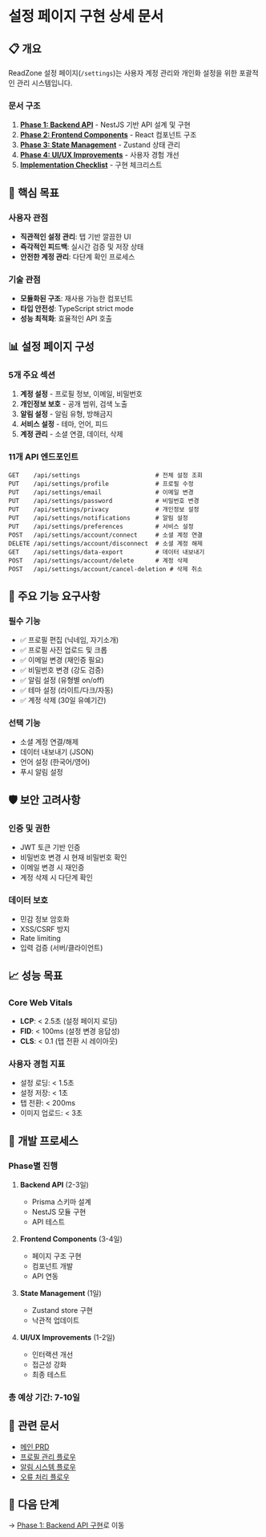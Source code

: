 # 설정 페이지 구현 상세 문서

## 📋 개요

ReadZone 설정 페이지(`/settings`)는 사용자 계정 관리와 개인화 설정을 위한 포괄적인 관리 시스템입니다.

### 문서 구조
1. **[Phase 1: Backend API](./01-phase1-backend-api.md)** - NestJS 기반 API 설계 및 구현
2. **[Phase 2: Frontend Components](./02-phase2-frontend-components.md)** - React 컴포넌트 구조
3. **[Phase 3: State Management](./03-phase3-state-management.md)** - Zustand 상태 관리
4. **[Phase 4: UI/UX Improvements](./04-phase4-ui-ux.md)** - 사용자 경험 개선
5. **[Implementation Checklist](./99-implementation-checklist.md)** - 구현 체크리스트

## 🎯 핵심 목표

### 사용자 관점
- **직관적인 설정 관리**: 탭 기반 깔끔한 UI
- **즉각적인 피드백**: 실시간 검증 및 저장 상태
- **안전한 계정 관리**: 다단계 확인 프로세스

### 기술 관점
- **모듈화된 구조**: 재사용 가능한 컴포넌트
- **타입 안전성**: TypeScript strict mode
- **성능 최적화**: 효율적인 API 호출

## 📊 설정 페이지 구성

### 5개 주요 섹션
1. **계정 설정** - 프로필 정보, 이메일, 비밀번호
2. **개인정보 보호** - 공개 범위, 검색 노출
3. **알림 설정** - 알림 유형, 방해금지
4. **서비스 설정** - 테마, 언어, 피드
5. **계정 관리** - 소셜 연결, 데이터, 삭제

### 11개 API 엔드포인트
```
GET    /api/settings                     # 전체 설정 조회
PUT    /api/settings/profile             # 프로필 수정
PUT    /api/settings/email               # 이메일 변경
PUT    /api/settings/password            # 비밀번호 변경
PUT    /api/settings/privacy             # 개인정보 설정
PUT    /api/settings/notifications       # 알림 설정
PUT    /api/settings/preferences         # 서비스 설정
POST   /api/settings/account/connect     # 소셜 계정 연결
DELETE /api/settings/account/disconnect  # 소셜 계정 해제
GET    /api/settings/data-export         # 데이터 내보내기
POST   /api/settings/account/delete      # 계정 삭제
POST   /api/settings/account/cancel-deletion # 삭제 취소
```

## 🔑 주요 기능 요구사항

### 필수 기능
- ✅ 프로필 편집 (닉네임, 자기소개)
- ✅ 프로필 사진 업로드 및 크롭
- ✅ 이메일 변경 (재인증 필요)
- ✅ 비밀번호 변경 (강도 검증)
- ✅ 알림 설정 (유형별 on/off)
- ✅ 테마 설정 (라이트/다크/자동)
- ✅ 계정 삭제 (30일 유예기간)

### 선택 기능
- 소셜 계정 연결/해제
- 데이터 내보내기 (JSON)
- 언어 설정 (한국어/영어)
- 푸시 알림 설정

## 🛡️ 보안 고려사항

### 인증 및 권한
- JWT 토큰 기반 인증
- 비밀번호 변경 시 현재 비밀번호 확인
- 이메일 변경 시 재인증
- 계정 삭제 시 다단계 확인

### 데이터 보호
- 민감 정보 암호화
- XSS/CSRF 방지
- Rate limiting
- 입력 검증 (서버/클라이언트)

## 📈 성능 목표

### Core Web Vitals
- **LCP**: < 2.5초 (설정 페이지 로딩)
- **FID**: < 100ms (설정 변경 응답성)
- **CLS**: < 0.1 (탭 전환 시 레이아웃)

### 사용자 경험 지표
- 설정 로딩: < 1.5초
- 설정 저장: < 1초
- 탭 전환: < 200ms
- 이미지 업로드: < 3초

## 🔄 개발 프로세스

### Phase별 진행
1. **Backend API** (2-3일)
   - Prisma 스키마 설계
   - NestJS 모듈 구현
   - API 테스트

2. **Frontend Components** (3-4일)
   - 페이지 구조 구현
   - 컴포넌트 개발
   - API 연동

3. **State Management** (1일)
   - Zustand store 구현
   - 낙관적 업데이트

4. **UI/UX Improvements** (1-2일)
   - 인터랙션 개선
   - 접근성 강화
   - 최종 테스트

### 총 예상 기간: 7-10일

## 📝 관련 문서
- [메인 PRD](../08-settings.md)
- [프로필 관리 플로우](../../user-flows/profile-management.md)
- [알림 시스템 플로우](../../user-flows/notifications.md)
- [오류 처리 플로우](../../user-flows/error-handling.md)

## 🚀 다음 단계
→ [Phase 1: Backend API 구현](./01-phase1-backend-api.md)로 이동